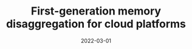 ---
title: "First-generation memory disaggregation for cloud platforms"
authors: ["Huaicheng Li", "Daniel S. Berger", "Stanko Novakovic", "Lisa Hsu", "Daniel Ernst", "Pantea Zardoshti", "Monish Shah", "Samir Rajadnya", "Scott Lee", "Ishwar Agarwal", "Mark D. Hill", "Marcus Fontoura", "Ricardo Bianchini"]
date: 2022-03-01
publication_types: ["3"]
publication: "arXiv preprint arXiv:2203.00241"
publication_short: "arXiv:2203.00241"
abstract: ""
featured: false
image:
  caption: ""
  focal_point: ""
  preview_only: false
url_pdf: "https://arxiv.org/pdf/2203.00241.pdf"
url_code: ""
url_slides: ""
url_video: ""
url_dataset: ""
url_poster: ""
url_source: ""
math: false
highlight: false
projects: []
slides: ""
--- 